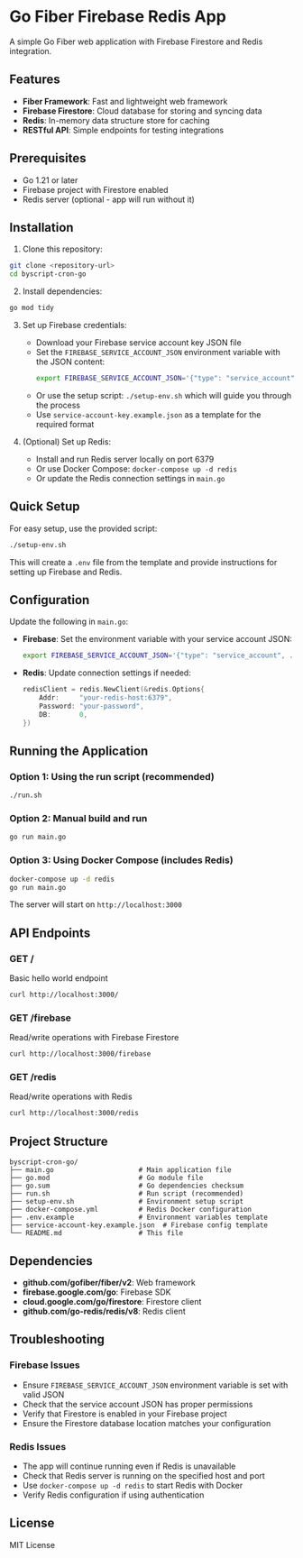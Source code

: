 # Go Fiber Firebase Redis App

A simple Go Fiber web application with Firebase Firestore and Redis integration.

## Features

- **Fiber Framework**: Fast and lightweight web framework
- **Firebase Firestore**: Cloud database for storing and syncing data
- **Redis**: In-memory data structure store for caching
- **RESTful API**: Simple endpoints for testing integrations

## Prerequisites

- Go 1.21 or later
- Firebase project with Firestore enabled
- Redis server (optional - app will run without it)

## Installation

1. Clone this repository:
```bash
git clone <repository-url>
cd byscript-cron-go
```

2. Install dependencies:
```bash
go mod tidy
```

3. Set up Firebase credentials:
   - Download your Firebase service account key JSON file
   - Set the `FIREBASE_SERVICE_ACCOUNT_JSON` environment variable with the JSON content:
     ```bash
     export FIREBASE_SERVICE_ACCOUNT_JSON='{"type": "service_account", ...}'
     ```
   - Or use the setup script: `./setup-env.sh` which will guide you through the process
   - Use `service-account-key.example.json` as a template for the required format

4. (Optional) Set up Redis:
   - Install and run Redis server locally on port 6379
   - Or use Docker Compose: `docker-compose up -d redis`
   - Or update the Redis connection settings in `main.go`

## Quick Setup

For easy setup, use the provided script:
```bash
./setup-env.sh
```

This will create a `.env` file from the template and provide instructions for setting up Firebase and Redis.

## Configuration

Update the following in `main.go`:

- **Firebase**: Set the environment variable with your service account JSON:
  ```bash
  export FIREBASE_SERVICE_ACCOUNT_JSON='{"type": "service_account", ...}'
  ```

- **Redis**: Update connection settings if needed:
  ```go
  redisClient = redis.NewClient(&redis.Options{
      Addr:     "your-redis-host:6379",
      Password: "your-password",
      DB:       0,
  })
  ```

## Running the Application

### Option 1: Using the run script (recommended)
```bash
./run.sh
```

### Option 2: Manual build and run
```bash
go run main.go
```

### Option 3: Using Docker Compose (includes Redis)
```bash
docker-compose up -d redis
go run main.go
```

The server will start on `http://localhost:3000`

## API Endpoints

### GET /
Basic hello world endpoint
```bash
curl http://localhost:3000/
```

### GET /firebase
Read/write operations with Firebase Firestore
```bash
curl http://localhost:3000/firebase
```

### GET /redis
Read/write operations with Redis
```bash
curl http://localhost:3000/redis
```

## Project Structure

```
byscript-cron-go/
├── main.go                     # Main application file
├── go.mod                      # Go module file
├── go.sum                      # Go dependencies checksum
├── run.sh                      # Run script (recommended)
├── setup-env.sh                # Environment setup script
├── docker-compose.yml          # Redis Docker configuration
├── .env.example                # Environment variables template
├── service-account-key.example.json  # Firebase config template
└── README.md                   # This file
```

## Dependencies

- **github.com/gofiber/fiber/v2**: Web framework
- **firebase.google.com/go**: Firebase SDK
- **cloud.google.com/go/firestore**: Firestore client
- **github.com/go-redis/redis/v8**: Redis client

## Troubleshooting

### Firebase Issues
- Ensure `FIREBASE_SERVICE_ACCOUNT_JSON` environment variable is set with valid JSON
- Check that the service account JSON has proper permissions
- Verify that Firestore is enabled in your Firebase project
- Ensure the Firestore database location matches your configuration

### Redis Issues
- The app will continue running even if Redis is unavailable
- Check that Redis server is running on the specified host and port
- Use `docker-compose up -d redis` to start Redis with Docker
- Verify Redis configuration if using authentication

## License

MIT License